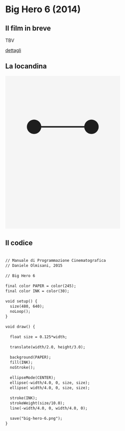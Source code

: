 # Big Hero 6 (2014)



## Il film in breve
TBV

[dettagli](https://www.imdb.com/title/tt2245084/)

## La locandina
<img src="big-hero-6.png"  width="360px" title="Big Hero 6">


## Il codice
```processing

// Manuale di Programmazione Cinematografica
// Daniele Olmisani, 2015

// Big Hero 6

final color PAPER = color(245);
final color INK = color(30);

void setup() {
  size(480, 640);
  noLoop();
}

void draw() {
  
  float size = 0.125*width;
  
  translate(width/2.0, height/3.0);
  
  background(PAPER);
  fill(INK);
  noStroke();
  
  ellipseMode(CENTER);
  ellipse(-width/4.0, 0, size, size);
  ellipse( width/4.0, 0, size, size);
  
  stroke(INK);
  strokeWeight(size/10.0);
  line(-width/4.0, 0, width/4.0, 0);
  
  save("big-hero-6.png");
}
```
